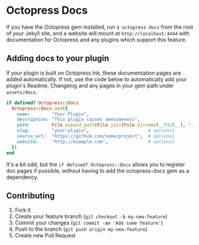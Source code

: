 # Octopress Docs

If you have the Octopress gem installed, run `$ octopress docs` from the root of your Jekyll site, and a website will mount at `http://localhost:4444` with documentation for Octopress and any plugins which support this feature.

## Adding docs to your plugin

If your plugin is built on Octopress Ink, these documentation pages are added automatically. If not, use
the code below to automatically add your plugin's Readme, Changelog and any pages in your gem path under `assets/docs`.

```ruby
if defined? Octopress::Docs
  Octopress::Docs.add({
    name:        "Your Plugin",
    description: "This plugin causes awesomeness",
    path:        File.expand_path(File.join(File.dirname(__FILE__), "../")), # gem root
    slug:        "your-plugin",                      # optional
    source_url:  "https://github.com/some/project",  # optional
    website:     "http://example.com",               # optional
  })
end
```

It's a bit odd, but the `if defined? Octopress::Docs` allows you to register doc pages if possible, without having to add the octopress-docs gem as a dependency.

## Contributing

1. Fork it
2. Create your feature branch (`git checkout -b my-new-feature`)
3. Commit your changes (`git commit -am 'Add some feature'`)
4. Push to the branch (`git push origin my-new-feature`)
5. Create new Pull Request
